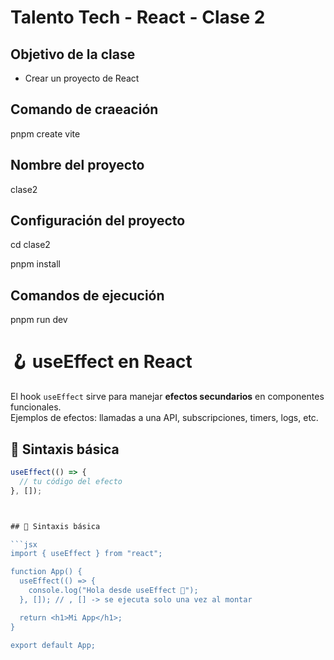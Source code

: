 # Talento Tech - React - Clase 2

## Objetivo de la clase

- Crear un proyecto de React

## Comando de craeación

pnpm create vite

## Nombre del proyecto

clase2

## Configuración del proyecto

cd clase2

pnpm install

## Comandos de ejecución

pnpm run dev

# 🪝 useEffect en React

El hook `useEffect` sirve para manejar **efectos secundarios** en componentes funcionales.  
Ejemplos de efectos: llamadas a una API, subscripciones, timers, logs, etc.

## 📌 Sintaxis básica

````jsx
useEffect(() => {
  // tu código del efecto
}, []);



## 📌 Sintaxis básica

```jsx
import { useEffect } from "react";

function App() {
  useEffect(() => {
    console.log("Hola desde useEffect 👋");
  }, []); // , [] -> se ejecuta solo una vez al montar

  return <h1>Mi App</h1>;
}

export default App;


````
